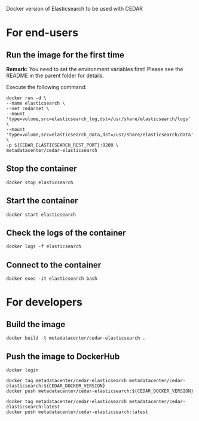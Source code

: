 Docker version of Elasticsearch to be used with CEDAR

# For end-users

## Run the image for the first time

**Remark:** You need to set the environment variables first! Please see the README in the parent folder for details.

Execute the following command:

````
docker run -d \
--name elasticsearch \
--net cedarnet \
--mount 'type=volume,src=elasticsearch_log,dst=/usr/share/elasticsearch/logs' \
--mount 'type=volume,src=elasticsearch_data,dst=/usr/share/elasticsearch/data' \
-p ${CEDAR_ELASTICSEARCH_REST_PORT}:9200 \
metadatacenter/cedar-elasticsearch
````

## Stop the container

    docker stop elasticsearch

## Start the container

    docker start elasticsearch

## Check the logs of the container

    docker logs -f elasticsearch

## Connect to the container

    docker exec -it elasticsearch bash

# For developers

## Build the image

````
docker build -t metadatacenter/cedar-elasticsearch .
````

## Push the image to DockerHub

````
docker login

docker tag metadatacenter/cedar-elasticsearch metadatacenter/cedar-elasticsearch:${CEDAR_DOCKER_VERSION}
docker push metadatacenter/cedar-elasticsearch:${CEDAR_DOCKER_VERSION}

docker tag metadatacenter/cedar-elasticsearch metadatacenter/cedar-elasticsearch:latest
docker push metadatacenter/cedar-elasticsearch:latest
````